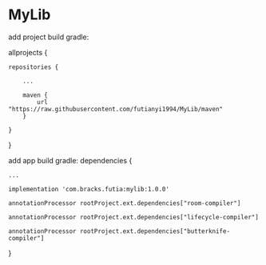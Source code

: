 # MyLib

add project build gradle:

allprojects {

    repositories {
    
        ...
        
        maven { 
            url "https://raw.githubusercontent.com/futianyi1994/MyLib/maven"
        }
      
    }
}

add app build gradle:
dependencies {

    ...
    
    implementation 'com.bracks.futia:mylib:1.0.0'
    
    annotationProcessor rootProject.ext.dependencies["room-compiler"]
    
    annotationProcessor rootProject.ext.dependencies["lifecycle-compiler"]
    
    annotationProcessor rootProject.ext.dependencies["butterknife-compiler"]
    
}
